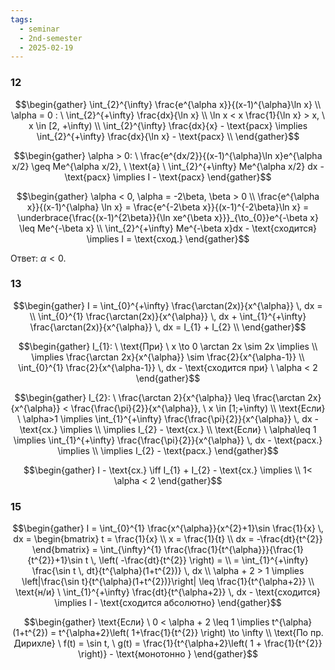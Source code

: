```yaml
---
tags:
  - seminar
  - 2nd-semester
  - 2025-02-19
---
```


### 12

$$\begin{gather}
\int_{2}^{\infty} \frac{e^{\alpha x}}{(x-1)^{\alpha}\ln x} \\
\alpha = 0 : \ \int_{2}^{+\infty} \frac{dx}{\ln x} \\
\ln x < x \frac{1}{\ln x} > x, \ x \in [2, +\infty) \\
\int_{2}^{\infty} \frac{dx}{x} - \text{расх} \implies \int_{2}^{+\infty} \frac{dx}{\ln x} - \text{расх} \\
\end{gather}$$

$$\begin{gather}
\alpha > 0: \ \frac{e^{dx/2}}{(x-1)^{\alpha}\ln x}e^{\alpha x/2} \geq Me^{\alpha x/2}, \ \text{а} \ \int_{2}^{+\infty} Me^{\alpha x/2} dx - \text{расх} \implies I - \text{расх}
\end{gather}$$

$$\begin{gather}
\alpha < 0, \alpha = -2\beta, \beta > 0 \\
\frac{e^{\alpha x}}{(x-1)^{\alpha} \ln x} = \frac{e^{-2\beta x}}{(x-1)^{-2\beta}\ln x} = \underbrace{\frac{(x-1)^{2\beta}}{\ln xe^{\beta x}}}_{\to_{0}}e^{-\beta x} \leq Me^{-\beta x} \\
\int_{2}^{+\infty} Me^{-\beta x}dx  - \text{сходится}  \implies I = \text{сход.}
\end{gather}$$

Ответ: $\alpha < 0$.

### 13

$$\begin{gather}
I = \int_{0}^{+\infty} \frac{\arctan(2x)}{x^{\alpha}} \, dx = \\
\int_{0}^{1} \frac{\arctan(2x)}{x^{\alpha}} \, dx + \int_{1}^{+\infty} \frac{\arctan(2x)}{x^{\alpha}} \, dx = I_{1} + I_{2} \\
\end{gather}$$

$$\begin{gather}
I_{1}: \ \text{При} \ x \to 0 \arctan 2x \sim 2x \implies \\
\implies \frac{\arctan 2x}{x^{\alpha}} \sim \frac{2}{x^{\alpha-1}} \\
\int_{0}^{1} \frac{2}{x^{\alpha-1}} \, dx - \text{сходится при} \ \alpha < 2
\end{gather}$$

$$\begin{gather}
I_{2}: \ \frac{\arctan 2}{x^{\alpha}} \leq \frac{\arctan 2x}{x^{\alpha}} < \frac{\frac{\pi}{2}}{x^{\alpha}}, \ x \in [1;+\infty) \\
\text{Если} \ \alpha>1 \implies \int_{1}^{+\infty} \frac{\frac{\pi}{2}}{x^{\alpha}} \, dx  - \text{сх.} \implies \\
\implies I_{2} - \text{сх.} \\
\text{Если} \ \alpha\leq 1 \implies \int_{1}^{+\infty} \frac{\frac{\pi}{2}}{x^{\alpha}} \, dx  - \text{расх.} \implies \\
\implies I_{2} - \text{расх.}
\end{gather}$$

$$\begin{gather}
I - \text{сх.} \iff I_{1} + I_{2} - \text{сх.} \implies \\
1< \alpha < 2
\end{gather}$$

### 15

$$\begin{gather}
I = \int_{0}^{1} \frac{x^{\alpha}}{x^{2}+1}\sin \frac{1}{x} \, dx  = \begin{bmatrix}
t = \frac{1}{x} \\
x = \frac{1}{t} \\
dx = -\frac{dt}{t^{2}}
\end{bmatrix} = \int_{\infty}^{1} \frac{\frac{1}{t^{\alpha}}}{\frac{1}{t^{2}}+1}\sin t \, \left( -\frac{dt}{t^{2}} \right) = \\
= \int_{1}^{+\infty} \frac{\sin t \, dt}{t^{\alpha}(1+t^{2})} \, dx \\
\alpha + 2 > 1 \implies \left|\frac{\sin t}{t^{\alpha}(1+t^{2})}\right| \leq \frac{1}{t^{\alpha+2}} \\
\text{н/и} \ \int_{1}^{+\infty} \frac{dt}{t^{\alpha+2}}  \, dx  - \text{сходится} \implies I - \text{сходится абсолютно}
\end{gather}$$

$$\begin{gather}
\text{Если} \ 0 < \alpha + 2 \leq 1 \implies t^{\alpha}(1+t^{2}) = t^{\alpha+2}\left( 1+\frac{1}{t^{2}} \right) \to \infty \\
\text{По пр. Дирихле} \ f(t) = \sin t, \ g(t) = \frac{1}{t^{\alpha+2}\left( 1 + \frac{1}{t^{2}} \right)} - \text{монотонно }
\end{gather}$$